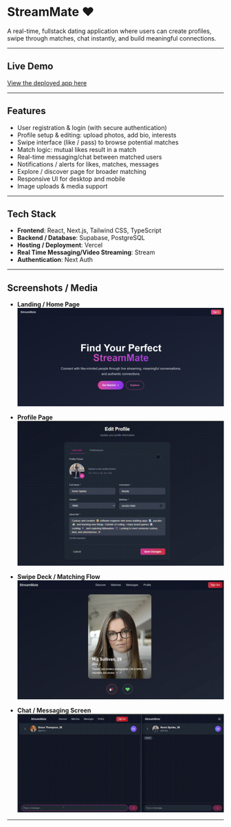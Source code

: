 # StreamMate ❤️

A real-time, fullstack dating application where users can create profiles, swipe through matches, chat instantly, and build meaningful connections.

---

## Live Demo

[View the deployed app here](https://dating-app-mu-mocha.vercel.app/)

---

## Features

- User registration & login (with secure authentication)
- Profile setup & editing: upload photos, add bio, interests
- Swipe interface (like / pass) to browse potential matches
- Match logic: mutual likes result in a match
- Real-time messaging/chat between matched users
- Notifications / alerts for likes, matches, messages
- Explore / discover page for broader matching
- Responsive UI for desktop and mobile
- Image uploads & media support

---

## Tech Stack

- **Frontend**: React, Next.js, Tailwind CSS, TypeScript
- **Backend / Database**: Supabase, PostgreSQL
- **Hosting / Deployment**: Vercel
- **Real Time Messaging/Video Streaming**: Stream
- **Authentication**: Next Auth

---

## Screenshots / Media

- **Landing / Home Page**
  ![Landing Page](public/landing_page.png)

- **Profile Page**
  ![Profile Page](public/edit_profile.gif)

- **Swipe Deck / Matching Flow**
  ![Swiping](public/swiping.gif)

- **Chat / Messaging Screen**
  ![Chat](public/chatting.gif)

---
